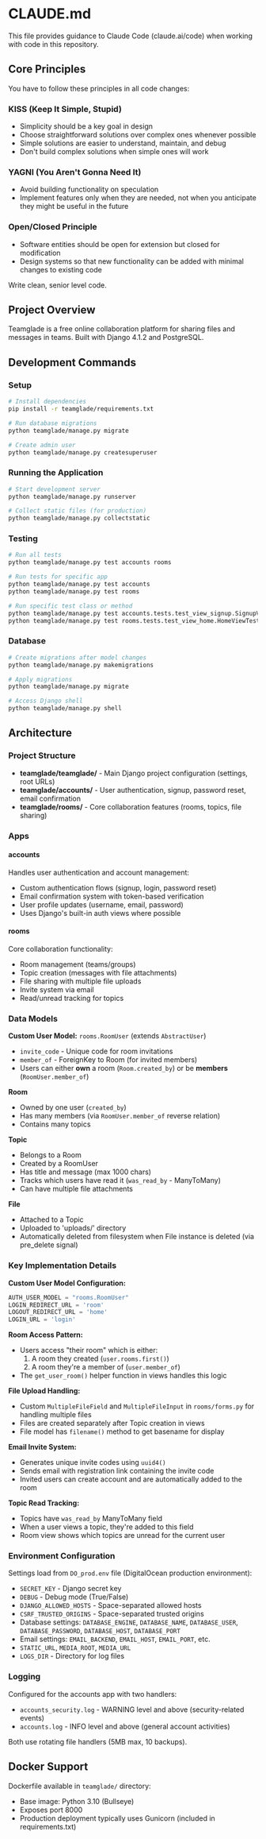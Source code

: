 # CLAUDE.md

This file provides guidance to Claude Code (claude.ai/code) when working with code in this repository.

## Core Principles

You have to follow these principles in all code changes:

### KISS (Keep It Simple, Stupid)

- Simplicity should be a key goal in design
- Choose straightforward solutions over complex ones whenever possible
- Simple solutions are easier to understand, maintain, and debug
- Don't build complex solutions when simple ones will work

### YAGNI (You Aren't Gonna Need It)

- Avoid building functionality on speculation
- Implement features only when they are needed, not when you anticipate they might be useful in the future

### Open/Closed Principle

- Software entities should be open for extension but closed for modification
- Design systems so that new functionality can be added with minimal changes to existing code

Write clean, senior level code.

## Project Overview

Teamglade is a free online collaboration platform for sharing files and messages in teams. Built with Django 4.1.2 and PostgreSQL.

## Development Commands

### Setup
```bash
# Install dependencies
pip install -r teamglade/requirements.txt

# Run database migrations
python teamglade/manage.py migrate

# Create admin user
python teamglade/manage.py createsuperuser
```

### Running the Application
```bash
# Start development server
python teamglade/manage.py runserver

# Collect static files (for production)
python teamglade/manage.py collectstatic
```

### Testing
```bash
# Run all tests
python teamglade/manage.py test accounts rooms

# Run tests for specific app
python teamglade/manage.py test accounts
python teamglade/manage.py test rooms

# Run specific test class or method
python teamglade/manage.py test accounts.tests.test_view_signup.SignupViewTests
python teamglade/manage.py test rooms.tests.test_view_home.HomeViewTests.test_home_view_status_code
```

### Database
```bash
# Create migrations after model changes
python teamglade/manage.py makemigrations

# Apply migrations
python teamglade/manage.py migrate

# Access Django shell
python teamglade/manage.py shell
```

## Architecture

### Project Structure
- **teamglade/teamglade/** - Main Django project configuration (settings, root URLs)
- **teamglade/accounts/** - User authentication, signup, password reset, email confirmation
- **teamglade/rooms/** - Core collaboration features (rooms, topics, file sharing)

### Apps

#### accounts
Handles user authentication and account management:
- Custom authentication flows (signup, login, password reset)
- Email confirmation system with token-based verification
- User profile updates (username, email, password)
- Uses Django's built-in auth views where possible

#### rooms
Core collaboration functionality:
- Room management (teams/groups)
- Topic creation (messages with file attachments)
- File sharing with multiple file uploads
- Invite system via email
- Read/unread tracking for topics

### Data Models

**Custom User Model:** `rooms.RoomUser` (extends `AbstractUser`)
- `invite_code` - Unique code for room invitations
- `member_of` - ForeignKey to Room (for invited members)
- Users can either **own** a room (`Room.created_by`) or be **members** (`RoomUser.member_of`)

**Room**
- Owned by one user (`created_by`)
- Has many members (via `RoomUser.member_of` reverse relation)
- Contains many topics

**Topic**
- Belongs to a Room
- Created by a RoomUser
- Has title and message (max 1000 chars)
- Tracks which users have read it (`was_read_by` - ManyToMany)
- Can have multiple file attachments

**File**
- Attached to a Topic
- Uploaded to 'uploads/' directory
- Automatically deleted from filesystem when File instance is deleted (via pre_delete signal)

### Key Implementation Details

**Custom User Model Configuration:**
```python
AUTH_USER_MODEL = "rooms.RoomUser"
LOGIN_REDIRECT_URL = 'room'
LOGOUT_REDIRECT_URL = 'home'
LOGIN_URL = 'login'
```

**Room Access Pattern:**
- Users access "their room" which is either:
  1. A room they created (`user.rooms.first()`)
  2. A room they're a member of (`user.member_of`)
- The `get_user_room()` helper function in views handles this logic

**File Upload Handling:**
- Custom `MultipleFileField` and `MultipleFileInput` in `rooms/forms.py` for handling multiple files
- Files are created separately after Topic creation in views
- File model has `filename()` method to get basename for display

**Email Invite System:**
- Generates unique invite codes using `uuid4()`
- Sends email with registration link containing the invite code
- Invited users can create account and are automatically added to the room

**Topic Read Tracking:**
- Topics have `was_read_by` ManyToMany field
- When a user views a topic, they're added to this field
- Room view shows which topics are unread for the current user

### Environment Configuration

Settings load from `DO_prod.env` file (DigitalOcean production environment):
- `SECRET_KEY` - Django secret key
- `DEBUG` - Debug mode (True/False)
- `DJANGO_ALLOWED_HOSTS` - Space-separated allowed hosts
- `CSRF_TRUSTED_ORIGINS` - Space-separated trusted origins
- Database settings: `DATABASE_ENGINE`, `DATABASE_NAME`, `DATABASE_USER`, `DATABASE_PASSWORD`, `DATABASE_HOST`, `DATABASE_PORT`
- Email settings: `EMAIL_BACKEND`, `EMAIL_HOST`, `EMAIL_PORT`, etc.
- `STATIC_URL`, `MEDIA_ROOT`, `MEDIA_URL`
- `LOGS_DIR` - Directory for log files

### Logging

Configured for the accounts app with two handlers:
- `accounts_security.log` - WARNING level and above (security-related events)
- `accounts.log` - INFO level and above (general account activities)

Both use rotating file handlers (5MB max, 10 backups).

## Docker Support

Dockerfile available in `teamglade/` directory:
- Base image: Python 3.10 (Bullseye)
- Exposes port 8000
- Production deployment typically uses Gunicorn (included in requirements.txt)
